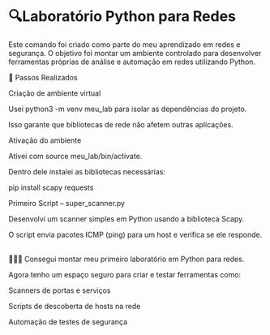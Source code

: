 <h1>🔍Laboratório Python para Redes</h1>

Este comando foi criado como parte do meu aprendizado em redes e segurança.
O objetivo foi montar um ambiente controlado para desenvolver ferramentas próprias de análise e automação em redes utilizando Python.

🚀 Passos Realizados

Criação de ambiente virtual

Usei python3 -m venv meu_lab para isolar as dependências do projeto.

Isso garante que bibliotecas de rede não afetem outras aplicações.

Ativação do ambiente

Ativei com source meu_lab/bin/activate.

Dentro dele instalei as bibliotecas necessárias:

pip install scapy requests


Primeiro Script – super_scanner.py

Desenvolvi um scanner simples em Python usando a biblioteca Scapy.

O script envia pacotes ICMP (ping) para um host e verifica se ele responde.


<br>
👩‍💻🛜
Consegui montar meu primeiro laboratório em Python para redes.

Agora tenho um espaço seguro para criar e testar ferramentas como:

Scanners de portas e serviços

Scripts de descoberta de hosts na rede

Automação de testes de segurança
